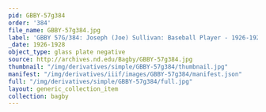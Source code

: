 ```yaml
---
pid: GBBY-57g384
order: '384'
file_name: GBBY-57g384.jpg
label: 'GBBY 57G/384: Joseph (Joe) Sullivan: Baseball Player - 1926-1928'
_date: 1926-1928
object_type: glass plate negative
source: http://archives.nd.edu/Bagby/GBBY-57g384.jpg
thumbnail: "/img/derivatives/simple/GBBY-57g384/thumbnail.jpg"
manifest: "/img/derivatives/iiif/images/GBBY-57g384/manifest.json"
full: "/img/derivatives/simple/GBBY-57g384/full.jpg"
layout: generic_collection_item
collection: bagby
---
```

